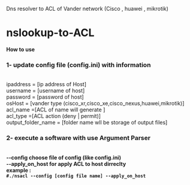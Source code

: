 Dns resolver to ACL of Vander network (Cisco , huawei , mikrotik)
# nslookup-to-ACL
<B>How to use</B>

<h3>1- update config file (config.ini) with information </h3>
<br>
ipaddress = [ip address of Host]
<br>
username = [username of host]
<br>
password = [password of host]
<br>
osHost  = [vander type (cisco_xr,cisco_xe,cisco_nexus,huawei,mikrotik)]
<br>
acl_name =[ACL of name will generate ]
<br>
acl_type =[ACL action (deny | permit)]
<br>
output_folder_name = [folder name wll be storage of output files]
<br>

<h3>2- execute a software with use Argument Parser </h3>
<Br>
<b>--config<B> choose file of config (like config.ini)
<br>
<b>--apply_on_host<B> for apply ACL to host dirreclty 
<Br>
example : 
<Br>
 <code>#./nsacl --config [config file name] --apply_on_host<code>
